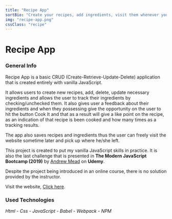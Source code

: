 ```yaml
---
title: "Recipe App"
sortBio: "Create your recipes, add ingredients, visit them whenever you need!"
img: "recipe-app.png"
cssClass: "recipe"
---
```


# Recipe App

### General Info

Recipe App is a basic CRUD (Create-Retrieve-Update-Delete) application that is created entirely with vanilla JavaScript.

It allows users to create new recipes, add, delete, update necessary ingredients and allows the user to track their ingredients by checking/unchecked them. It also gives user a feedback about their ingredients and when they possessing give the opportunity on the user to hit the button Cook It and that as a result will give a like point on the recipe, as an indication of that recipe is been cooked and how many times as a tracking results.

The app also saves recipes and ingredients thus the user can freely visit the website sometime later and pick up where he/she left.

This project is created to put my vanilla JavaScript skills in practice. It is also the last challenge that is presented in **The Modern JavaScript Bootcamp (2019)** by [Andrew Mead](https://mead.io/) on **Udemy**.

Despite the project being introduced in an online course, there is no solution provided by the instructor.

Visit the website, [Click here](http://recipe-app-vanjs.surge.sh/).

### Used Technologies

_Html - Css - JavaScript - Babel - Webpack - NPM_
